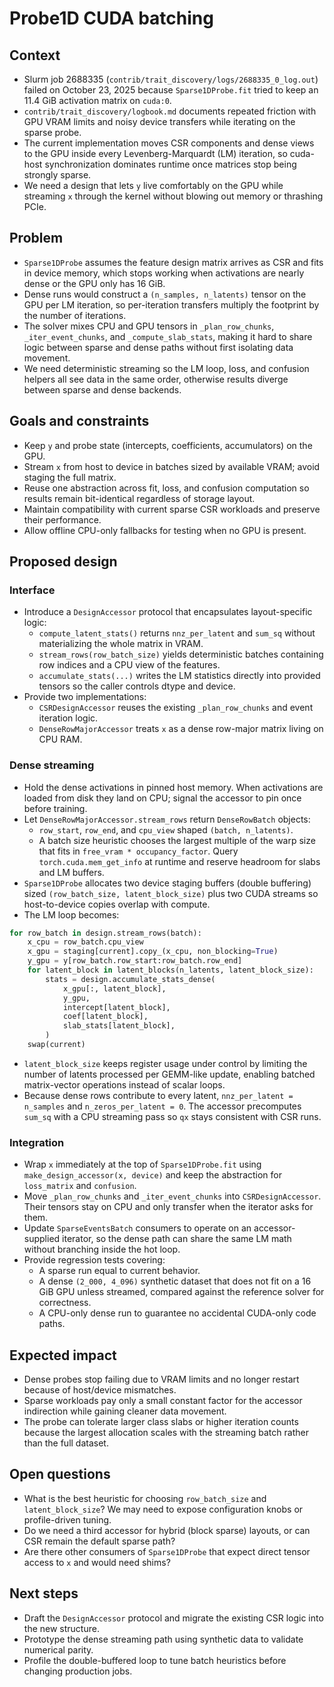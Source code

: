 # Probe1D CUDA batching

## Context

- Slurm job 2688335 (`contrib/trait_discovery/logs/2688335_0_log.out`) failed on October 23, 2025 because `Sparse1DProbe.fit` tried to keep an 11.4 GiB activation matrix on `cuda:0`.
- `contrib/trait_discovery/logbook.md` documents repeated friction with GPU VRAM limits and noisy device transfers while iterating on the sparse probe.
- The current implementation moves CSR components and dense views to the GPU inside every Levenberg-Marquardt (LM) iteration, so cuda-host synchronization dominates runtime once matrices stop being strongly sparse.
- We need a design that lets `y` live comfortably on the GPU while streaming `x` through the kernel without blowing out memory or thrashing PCIe.

## Problem

- `Sparse1DProbe` assumes the feature design matrix arrives as CSR and fits in device memory, which stops working when activations are nearly dense or the GPU only has 16 GiB.
- Dense runs would construct a `(n_samples, n_latents)` tensor on the GPU per LM iteration, so per-iteration transfers multiply the footprint by the number of iterations.
- The solver mixes CPU and GPU tensors in `_plan_row_chunks`, `_iter_event_chunks`, and `_compute_slab_stats`, making it hard to share logic between sparse and dense paths without first isolating data movement.
- We need deterministic streaming so the LM loop, loss, and confusion helpers all see data in the same order, otherwise results diverge between sparse and dense backends.

## Goals and constraints

- Keep `y` and probe state (intercepts, coefficients, accumulators) on the GPU.
- Stream `x` from host to device in batches sized by available VRAM; avoid staging the full matrix.
- Reuse one abstraction across fit, loss, and confusion computation so results remain bit-identical regardless of storage layout.
- Maintain compatibility with current sparse CSR workloads and preserve their performance.
- Allow offline CPU-only fallbacks for testing when no GPU is present.

## Proposed design

### Interface

- Introduce a `DesignAccessor` protocol that encapsulates layout-specific logic:
  - `compute_latent_stats()` returns `nnz_per_latent` and `sum_sq` without materializing the whole matrix in VRAM.
  - `stream_rows(row_batch_size)` yields deterministic batches containing row indices and a CPU view of the features.
  - `accumulate_stats(...)` writes the LM statistics directly into provided tensors so the caller controls dtype and device.
- Provide two implementations:
  - `CSRDesignAccessor` reuses the existing `_plan_row_chunks` and event iteration logic.
  - `DenseRowMajorAccessor` treats `x` as a dense row-major matrix living on CPU RAM.

### Dense streaming

- Hold the dense activations in pinned host memory. When activations are loaded from disk they land on CPU; signal the accessor to pin once before training.
- Let `DenseRowMajorAccessor.stream_rows` return `DenseRowBatch` objects:
  - `row_start`, `row_end`, and `cpu_view` shaped `(batch, n_latents)`.
  - A batch size heuristic chooses the largest multiple of the warp size that fits in `free_vram * occupancy_factor`. Query `torch.cuda.mem_get_info` at runtime and reserve headroom for slabs and LM buffers.
- `Sparse1DProbe` allocates two device staging buffers (double buffering) sized `(row_batch_size, latent_block_size)` plus two CUDA streams so host-to-device copies overlap with compute.
- The LM loop becomes:

```py
for row_batch in design.stream_rows(batch):
    x_cpu = row_batch.cpu_view
    x_gpu = staging[current].copy_(x_cpu, non_blocking=True)
    y_gpu = y[row_batch.row_start:row_batch.row_end]
    for latent_block in latent_blocks(n_latents, latent_block_size):
        stats = design.accumulate_stats_dense(
            x_gpu[:, latent_block],
            y_gpu,
            intercept[latent_block],
            coef[latent_block],
            slab_stats[latent_block],
        )
    swap(current)
```

- `latent_block_size` keeps register usage under control by limiting the number of latents processed per GEMM-like update, enabling batched matrix-vector operations instead of scalar loops.
- Because dense rows contribute to every latent, `nnz_per_latent = n_samples` and `n_zeros_per_latent = 0`. The accessor precomputes `sum_sq` with a CPU streaming pass so `qx` stays consistent with CSR runs.

### Integration

- Wrap `x` immediately at the top of `Sparse1DProbe.fit` using `make_design_accessor(x, device)` and keep the abstraction for `loss_matrix` and `confusion`.
- Move `_plan_row_chunks` and `_iter_event_chunks` into `CSRDesignAccessor`. Their tensors stay on CPU and only transfer when the iterator asks for them.
- Update `SparseEventsBatch` consumers to operate on an accessor-supplied iterator, so the dense path can share the same LM math without branching inside the hot loop.
- Provide regression tests covering:
  - A sparse run equal to current behavior.
  - A dense `(2_000, 4_096)` synthetic dataset that does not fit on a 16 GiB GPU unless streamed, compared against the reference solver for correctness.
  - A CPU-only dense run to guarantee no accidental CUDA-only code paths.

## Expected impact

- Dense probes stop failing due to VRAM limits and no longer restart because of host/device mismatches.
- Sparse workloads pay only a small constant factor for the accessor indirection while gaining cleaner data movement.
- The probe can tolerate larger class slabs or higher iteration counts because the largest allocation scales with the streaming batch rather than the full dataset.

## Open questions

- What is the best heuristic for choosing `row_batch_size` and `latent_block_size`? We may need to expose configuration knobs or profile-driven tuning.
- Do we need a third accessor for hybrid (block sparse) layouts, or can CSR remain the default sparse path?
- Are there other consumers of `Sparse1DProbe` that expect direct tensor access to `x` and would need shims?

## Next steps

- Draft the `DesignAccessor` protocol and migrate the existing CSR logic into the new structure.
- Prototype the dense streaming path using synthetic data to validate numerical parity.
- Profile the double-buffered loop to tune batch heuristics before changing production jobs.

